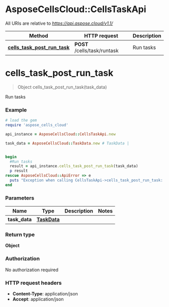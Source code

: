 # AsposeCellsCloud::CellsTaskApi

All URIs are relative to *https://api.aspose.cloud/v1.1/*

Method | HTTP request | Description
------------- | ------------- | -------------
[**cells_task_post_run_task**](CellsTaskApi.md#cells_task_post_run_task) | **POST** /cells/task/runtask | Run tasks  


# **cells_task_post_run_task**
> Object cells_task_post_run_task(task_data)

Run tasks  

### Example
```ruby
# load the gem
require 'aspose_cells_cloud'

api_instance = AsposeCellsCloud::CellsTaskApi.new

task_data = AsposeCellsCloud::TaskData.new # TaskData | 


begin
  #Run tasks  
  result = api_instance.cells_task_post_run_task(task_data)
  p result
rescue AsposeCellsCloud::ApiError => e
  puts "Exception when calling CellsTaskApi->cells_task_post_run_task: #{e}"
end
```

### Parameters

Name | Type | Description  | Notes
------------- | ------------- | ------------- | -------------
 **task_data** | [**TaskData**](TaskData.md)|  | 

### Return type

**Object**

### Authorization

No authorization required

### HTTP request headers

 - **Content-Type**: application/json
 - **Accept**: application/json



